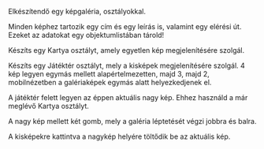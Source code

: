 Elkészítendő egy képgaléria, osztályokkal. 

Minden képhez tartozik egy cím és egy leírás is, valamint egy elérési út. Ezeket az adatokat egy objektumlistában tárold!

Készíts egy Kartya osztályt, amely egyetlen kép megjelenítésére szolgál. 

Készíts egy Játéktér osztályt, mely a kisképek megjelenítésére szolgál. 4 kép legyen egymás mellett alapértelmezetten, majd 3, majd 2, mobilnézetben a galériaképek egymás alatt helyezkedjenek el. 

A játéktér felett legyen az éppen aktuális nagy kép. Ehhez használd a már meglévő Kartya osztályt. 

A nagy kép mellett két gomb, mely a galéria léptetését végzi jobbra és balra. 

A kisképekre kattintva a nagykép helyére töltődik be az aktuális kép. 
